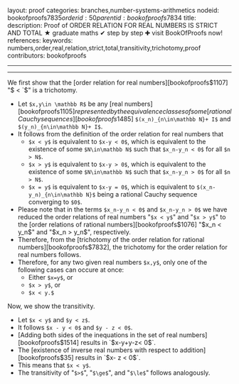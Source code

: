 layout: proof
categories: branches,number-systems-arithmetics
nodeid: bookofproofs$7835
orderid: 50
parentid: bookofproofs$7834
title: 
description:  Proof of ORDER RELATION FOR REAL NUMBERS IS STRICT AND TOTAL &#9733; graduate maths &#10004; step by step &#10010; visit BookOfProofs now!
references: 
keywords: numbers,order,real,relation,strict,total,transitivity,trichotomy,proof
contributors: bookofproofs

---


---

We first show that the  [order relation for real numbers][bookofproofs$1107] "$ < `$" is a trichotomy.

* Let `$x,y\in \mathbb R$` be any [real numbers][bookofproofs$1105] represented by the equivalence classes of some [rational Cauchy sequences][bookofproofs$1485] `$(x_n)_{n\in\mathbb N}+ I$` and  `$(y_n)_{n\in\mathbb N}+ I$`.
* It follows from the definition of the order relation for real numbers that
   * `$x < y$` is equivalent to `$x-y < 0$`, which is equivalent to the existence of some `$N\in\mathbb N$` such that `$x_n-y_n < 0$` for all `$n > N$`.
   * `$x > y$` is equivalent to `$x-y > 0$`, which is equivalent to the existence of some `$N\in\mathbb N$` such that `$x_n-y_n > 0$` for all `$n > N$`.
   * `$x = y$` is equivalent to  `$x-y = 0$`, which is equivalent to `$(x_n-y_n)_{n\in\mathbb N}$` being a rational Cauchy sequence converging to `$0$`.
* Please note that in the terms `$x_n-y_n < 0$` and `$x_n-y_n > 0$`  we have reduced the order relations of real numbers "`$x < y$`" and "`$x > y$`" to the [order relations of rational numbers][bookofproofs$1076] "$x_n < y_n$" and "$x_n > y_n$", respectively.
* Therefore, from the [trichotomy of the order relation for rational numbers][bookofproofs$7832], the trichotomy for the order relation for real numbers follows.
* Therefore, for any two given real numbers `$x,y$`, only one of the following cases can occure at once:
   * Either `$x=y$`, or
   * `$x > y$`, or
   * `$x < y.$`

Now, we show the transitivity.

* Let `$x < y$` and `$y < z$`.
* It follows `$x - y < 0$` and `$y - z < 0$`.
*  [Adding both sides of the inequations in the set of real numbers][bookofproofs$1514] results in `$x-y+y-z< 0$`.
* The [existence of inverse real numbers with respect to addition][bookofproofs$35] results in `$x- z  < 0$`.
* This means that `$x < y$`.
* The transitivity of "`$>$`", "`$\ge$`", and "`$\le$`" follows analogously.

